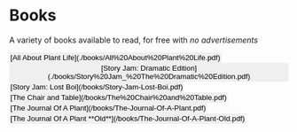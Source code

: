<style>
.book {
    border: 1px;
    border-color: #e0e0e0;
    padding: 2px;
    margin: 0px;
    transition: all 0.25s;
}

.book:hover {
    background-color: #dddddd;
    cursor: pointer;
}

.book:active {
    background-color: #84dbb9;
    cursor: pointer;
}
</style>

<!-- Books -->
# Books
A variety of books available to read, for free with *no advertisements*

<button class='book'>
[All About Plant Life](./books/All%20About%20Plant%20Life.pdf)<br>
</button>

<button class='book'>
[Story Jam: Dramatic Edition](./books/Story%20Jam_%20The%20Dramatic%20Edition.pdf)<br>
</button>

<button class='book'>
[Story Jam: Lost Boi](/books/Story-Jam-Lost-Boi.pdf)<br>
</button>

<button class='book'>
[The Chair and Table](/books/The%20Chair%20and%20Table.pdf)<br>
</button>

<button class='book'>
[The Journal Of A Plant](/books/The-Journal-Of-A-Plant.pdf)<br>
</button>

<button class='book'>
[The Journal Of A Plant **Old**](/books/The-Journal-Of-A-Plant-Old.pdf)<br>
</button>
